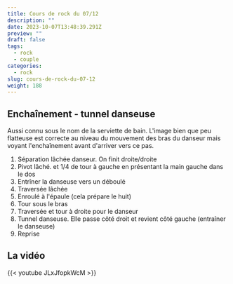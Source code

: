 ```yaml
---
title: Cours de rock du 07/12
description: ""
date: 2023-10-07T13:48:39.291Z
preview: ""
draft: false
tags:
  - rock
  - couple
categories:
  - rock
slug: cours-de-rock-du-07-12
weight: 188
---
```


## Enchaînement - tunnel danseuse

Aussi connu sous le nom de la serviette de bain. L'image bien que peu flatteuse est correcte au niveau du mouvement des bras du danseur mais voyant l'enchaînement avant d'arriver vers ce pas.

1. Séparation lâchée danseur. On finit droite/droite
2. Pivot lâché. et 1/4 de tour à gauche en présentant la main gauche dans le dos
3. Entrîner la danseuse vers un déboulé
4. Traversée lâchée
5. Enroulé à l'épaule (cela prépare le huit)
6. Tour sous le bras
7. Traversée et tour à droite pour le danseur
8. Tunnel danseuse. Elle passe côté droit et revient côté gauche (entraîner le danseuse)
9. Reprise

## La vidéo

{{< youtube JLxJfopkWcM >}}
